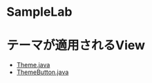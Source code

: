 SampleLab
=========
# テーマが適用されるView
 - [Theme.java](https://github.com/naosim/SampleLab/blob/master/app/src/main/java/com/naosim/samplelab/app/Theme.java)
 - [ThemeButton.java](https://github.com/naosim/SampleLab/blob/master/app/src/main/java/com/naosim/samplelab/app/ThemeButton.java)
